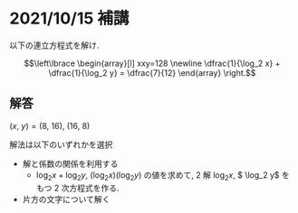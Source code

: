 # 2021/10/15 補講

以下の連立方程式を解け.

$$\left\lbrace
\begin{array}[l]
xxy=128 \newline
\dfrac{1}{\log_2 x} + \dfrac{1}{\log_2 y} = \dfrac{7}{12}
\end{array}
\right.$$ 

<div style="page-break-before:always"></div>

## 解答

$(x,\ y) = (8,\ 16),\ (16,\ 8)$

解法は以下のいずれかを選択

- 解と係数の関係を利用する
    - $\log_2 x + \log_2 y$, $(\log_2 x)(\log_2 y)$ の値を求めて, $2$ 解 $\log_2 x$, $ \log_2 y$ をもつ $2$ 次方程式を作る.
- 片方の文字について解く